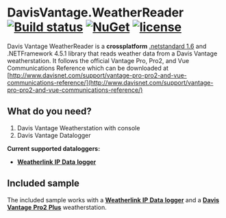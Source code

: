 
# DavisVantage.WeatherReader [![Build status](https://ci.appveyor.com/api/projects/status/2w2e1oa30glhatvc/branch/master?svg=true)](https://ci.appveyor.com/project/mkeymolen/davisvantage-weatherreader/branch/master) [![NuGet](https://img.shields.io/nuget/vpre/DavisVantage.WeatherReader.svg)](https://www.nuget.org/packages/DavisVantage.WeatherReader/) [![license](https://img.shields.io/github/license/mkeymolen/DavisVantage.WeatherReader.svg)](https://github.com/mkeymolen/DavisVantage.WeatherReader/blob/master/LICENSE)
Davis Vantage WeatherReader is a **crossplatform** [.netstandard 1.6](https://docs.microsoft.com/en-us/dotnet/articles/standard/library) and .NETFramework 4.5.1 library that reads weather data from a Davis Vantage weatherstation. It follows the official Vantage Pro, Pro2, and Vue Communications Reference which can be downloaded at [http://www.davisnet.com/support/vantage-pro-pro2-and-vue-communications-reference/](http://www.davisnet.com/support/vantage-pro-pro2-and-vue-communications-reference/)

## What do you need?
1. Davis Vantage Weatherstation with console
2. Davis Vantage Datalogger

**Current supported dataloggers:**

-  [**Weatherlink** **IP** **Data** **logger**](http://www.davisnet.com/product/weatherlinkip-for-vantage-stations/)

## Included sample
The included sample works with a [**Weatherlink** **IP** **Data** **logger**](http://www.davisnet.com/product/weatherlinkip-for-vantage-stations/) and a [**Davis** **Vantage** **Pro2** **Plus**](http://www.davisnet.com/solution/vantage-pro2-plus/) weatherstation. 